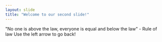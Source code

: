 ```yaml
---
layout: slide
title: "Welcome to our second slide!"
---
```

"No one is above the law, everyone is equal and below the law" - Rule of law
Use the left arrow to go back!
